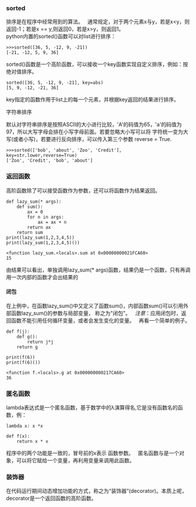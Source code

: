### sorted

排序是在程序中经常用到的算法。  
通常规定，对于两个元素x与y，若是x<y，则返回-1；若是x == y,则返回0，若是x>y，则返回1。  
python内置的sorted()函数可以对list进行排序： 
```
>>>sorted([36, 5, -12, 9, -21])
[-21, -12, 5, 9, 36]
```
sorted()函数是一个高阶函数，可以接收一个key函数实现自定义排序，例如：按绝对值排序。
```
sorted([36, 5, -12, 9, -21], key=abs)
[5, 9, -12, -21, 36]
```
key指定的函数作用于list上的每一个元素，并根据key返回的结果进行排序。

字符串排序

默认对字符串排序是按照ASCII的大小进行比较，'A'的码值为65，'a'的码值为97，所以大写字母会排在小写字母前面。若要忽略大小写可以将
字符统一变为大写(或者小写)，若要进行反向排序，可以传入第三个参数 reverse = True.
```
>>>sorted(['bob', 'about', 'Zoo', 'Credit'], key=str.lower,reverse=True)
['Zoo', 'Credit', 'bob', 'about']
```

### 返回函数

高阶函数除了可以接受函数作为参数，还可以将函数作为结果返回。
```
def lazy_sum(* args):
    def sum():
        ax = 0
        for n in args:
            ax = ax + n
        return ax
    return sum
print(lazy_sum(1,2,3,4,5))      
print(lazy_sum(1,2,3,4,5)())                

<function lazy_sum.<locals>.sum at 0x00000000021FCA60>
15
```
由结果可以看出，单独调用lazy_sum(* args)函数，结果仍是一个函数，只有再调用一次内部的函数才会出结果的

#### 闭包
在上例中，在函数lazy_sum()中又定义了函数sum()，内部函数sum()可以引用外部函数lazy_sum()的参数与局部变量，
称之为"闭包"。  
*注意*：应用闭包时，返回函数不能引用任何循环变量，或者会发生变化的变量。  
再看一个简单的例子。
```
def f(j):
    def g():
        return j*j
    return g

print(f(6))
print(f(6)())

<function f.<locals>.g at 0x000000000217CA60>
36
```

### 匿名函数

lambda表达式是一个匿名函数，基于数学中的λ演算得名,它是没有函数名的函数，例：
```
lambda x: x *x

def f(x):
    return x * x
```
程序中的两个功能是一致的，冒号前的x表示 函数参数。  
匿名函数与是一个对象，可以将它赋给一个变量，再利用变量来调用此函数。

### 装饰器

在代码运行期间动态增加功能的方式，称之为“装饰器”(decorator)。本质上呢，decorator是一个返回函数的高阶函数。
